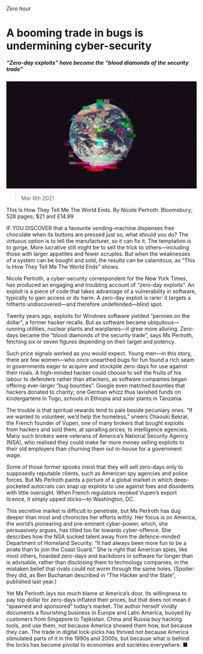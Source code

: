 ###### Zero hour

# A booming trade in bugs is undermining cyber-security 

##### “Zero-day exploits” have become the “blood diamonds of the security trade” 

![image](images/20210306_BKD002_1.jpg) 

> Mar 6th 2021 


This Is How They Tell Me The World Ends. By Nicole Perlroth. Bloomsbury; 528 pages; $21 and £14.99


IF YOU DISCOVER that a favourite vending-machine dispenses free chocolate when its buttons are pressed just so, what should you do? The virtuous option is to tell the manufacturer, so it can fix it. The temptation is to gorge. More lucrative still might be to sell the trick to others—including those with larger appetites and fewer scruples. But when the weaknesses of a system can be bought and sold, the results can be calamitous, as “This Is How They Tell Me The World Ends” shows.



Nicole Perlroth, a cyber-security correspondent for the New York Times, has produced an engaging and troubling account of “zero-day exploits”. An exploit is a piece of code that takes advantage of a vulnerability in software, typically to gain access or do harm. A zero-day exploit is rarer: it targets a hitherto undiscovered—and therefore undefended—blind spot. 


Twenty years ago, exploits for Windows software yielded “pennies on the dollar”, a former hacker recalls. But as software became ubiquitous—running utilities, nuclear plants and warplanes—it grew more alluring. Zero-days became the “blood diamonds of the security trade”, says Ms Perlroth, fetching six or seven figures depending on their target and potency. 


Such price signals worked as you would expect. Young men—in this story, there are few women—who once unearthed bugs for fun found a rich seam in governments eager to acquire and stockpile zero-days for use against their rivals. A high-minded hacker could choose to sell the fruits of his labour to defenders rather than attackers, as software companies began offering ever-larger “bug bounties”. Google even matched bounties that hackers donated to charity; one German whizz thus lavished funds on kindergartens in Togo, schools in Ethiopia and solar plants in Tanzania.


The trouble is that spiritual rewards tend to pale beside pecuniary ones. “If we wanted to volunteer, we’d help the homeless,” sneers Chaouki Bekrar, the French founder of Vupen, one of many brokers that bought exploits from hackers and sold them, at spiralling prices, to intelligence agencies. Many such brokers were veterans of America’s National Security Agency (NSA), who realised they could make far more money selling exploits to their old employers than churning them out in-house for a government wage.


Some of those former spooks insist that they will sell zero-days only to supposedly reputable clients, such as American spy agencies and police forces. But Ms Perlroth paints a picture of a global market in which deep-pocketed autocrats can snap up exploits to use against foes and dissidents with little oversight. When French regulators revoked Vupen’s export licence, it simply upped sticks—to Washington, DC.


This secretive market is difficult to penetrate, but Ms Perlroth has dug deeper than most and chronicles her efforts wittily. Her focus is on America, the world’s pioneering and pre-eminent cyber-power, which, she persuasively argues, has tilted too far towards cyber-offence. She describes how the NSA sucked talent away from the defence-minded Department of Homeland Security: “It had always been more fun to be a pirate than to join the Coast Guard.” She is right that American spies, like most others, hoarded zero-days and backdoors in software for longer than is advisable, rather than disclosing them to technology companies, in the mistaken belief that rivals could not worm through the same holes. (Spoiler: they did, as Ben Buchanan described in “The Hacker and the State”, published last year.)


Yet Ms Perlroth lays too much blame at America’s door. Its willingness to pay top dollar for zero-days inflated their prices, but that does not mean it “spawned and sponsored” today’s market. The author herself vividly documents a flourishing business in Europe and Latin America, buoyed by customers from Singapore to Tajikistan. China and Russia buy hacking tools, and use them, not because America showed them how, but because they can. The trade in digital lock-picks has thrived not because America stimulated parts of it in the 1990s and 2000s, but because what is behind the locks has become pivotal to economies and societies everywhere. ■

